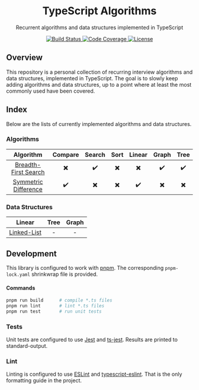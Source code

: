 <h1 align="center">TypeScript Algorithms</h1>

<p align="center">Recurrent algorithms and data structures implemented in TypeScript</p>

<p align="center">
  <a href="https://github.com/davelsan/typescript-algorithms/actions?query=workflow%3Abuild">
    <img alt="Build Status" src="https://github.com/davelsan/typescript-algorithms/workflows/build/badge.svg?branch=develop"/>
  </a>
  <a href="https://codecov.io/gh/davelsan/typescript-algorithms">
    <img alt="Code Coverage" src="https://codecov.io/gh/davelsan/typescript-algorithms/branch/develop/graph/badge.svg"/>
  </a>
  <a href="https://github.com/davelsan/typescript-algorithms/blob/master/LICENSE">
    <img alt="License" src="https://img.shields.io/github/license/davelsan/typescript-algorithms"/>
  </a>
</p>

## Overview

This repository is a personal collection of recurring interview algorithms and data structures, implemented in TypeScript. The goal is to slowly keep adding algorithms and data structures, up to a point where at least the most commonly used have been covered.

## Index

Below are the lists of currently implemented algorithms and data structures.

### Algorithms

Algorithm | Compare | Search | Sort   | Linear | Graph | Tree
:-:       | :-:     | :-:    | :-:    | :-:    | :-:   | :-:
[Breadth-First Search](./src/search/breadth-first-search)  | :heavy_multiplication_x: | :heavy_check_mark:       | :heavy_multiplication_x: | :heavy_multiplication_x: | :heavy_check_mark:       | :heavy_check_mark:
[Symmetric Difference](./src/compare/symmetric-difference) | :heavy_check_mark:       | :heavy_multiplication_x: | :heavy_multiplication_x: | :heavy_check_mark:       | :heavy_multiplication_x: | :heavy_multiplication_x:


### Data Structures


Linear | Tree | Graph
:-:    | :-:  | :-:
[Linked-List](./src/structure/linked-list) | - | -

## Development

This library is configured to work with [pnpm](https://pnpm.js.org/). The corresponding `pnpm-lock.yaml` shrinkwrap file is provided.

#### Commands

```bash
pnpm run build      # compile *.ts files
pnpm run lint       # lint *.ts files
pnpm run test       # run unit tests
```

### Tests

Unit tests are configured to use [Jest](https://jestjs.io/) and [ts-jest](https://kulshekhar.github.io/ts-jest/). Results are printed to standard-output.

### Lint

Linting is configured to use [ESLint](https://eslint.org/) and [typescript-eslint](https://github.com/typescript-eslint/typescript-eslint). That is the only formatting guide in the project.
